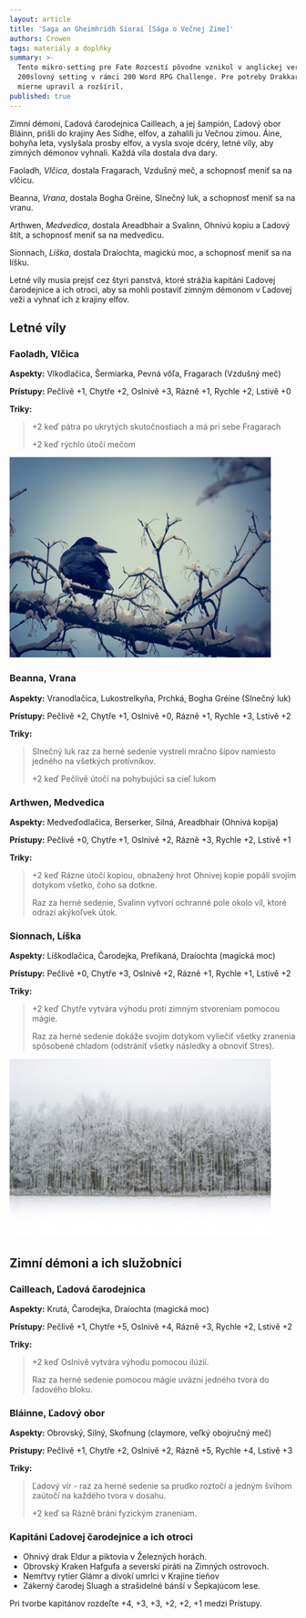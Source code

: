 ```yaml
---
layout: article
title: 'Saga an Gheimhridh Síoraí [Sága o Večnej Zime]'
authors: Crowen
tags: materiály a doplňky
summary: >-
  Tento mikro-setting pre Fate Rozcestí pôvodne vznikol v anglickej verzii ako
  200slovný setting v rámci 200 Word RPG Challenge. Pre potreby Drakkaru som ho
  mierne upravil a rozšíril.
published: true
---
```


Zimní démoni, Ľadová čarodejnica Cailleach, a jej šampión, Ľadový obor Bláinn, prišli do krajiny Aes Sídhe, elfov, a zahalili ju Večnou zimou. Áine, bohyňa leta, vyslyšala prosby elfov, a vysla svoje dcéry, letné víly, aby zimných démonov vyhnali. Každá víla dostala dva dary.

Faoladh, _Vlčica_, dostala Fragarach, Vzdušný meč, a schopnosť meniť sa na vlčicu.

Beanna, _Vrana_, dostala Bogha Gréine, Slnečný luk, a schopnosť meniť sa na vranu.

Arthwen, _Medvedica_, dostala Areadbhair a Svalinn, Ohnivú kopiu a Ľadový štít, a schopnosť meniť sa na medvedicu.

Sionnach, _Líška_, dostala Draíochta, magickú moc, a schopnosť meniť sa na líšku.

Letné víly musia prejsť cez štyri panstvá, ktoré strážia kapitáni Ľadovej čarodejnice a ich otroci, aby sa mohli postaviť zimným démonom v Ľadovej veži a vyhnať ich z krajiny elfov.

## Letné víly

### Faoladh, Vlčica

__Aspekty:__ Vlkodlačica, Šermiarka, Pevná vôľa, Fragarach (Vzdušný meč)

__Prístupy:__ Pečlivě +1, Chytře +2, Oslnivě +3, Rázně +1, Rychle +2, Lstivě +0

__Triky:__

> +2 keď pátra po ukrytých skutočnostiach a má pri sebe Fragarach
>
> +2 keď rýchlo útočí mečom

![](crow-631740-960-720-opt.jpg)

### Beanna, Vrana

__Aspekty:__ Vranodlačica, Lukostrelkyňa, Prchká, Bogha Gréine (Slnečný luk)

__Prístupy:__ Pečlivě +2, Chytře +1, Oslnivě +0, Rázně +1, Rychle +3, Lstivě +2

__Triky:__

> Slnečný luk raz za herné sedenie vystrelí mračno šípov namiesto jedného na všetkých protívníkov.
>
> +2 keď Pečlivě útočí na pohybujúci sa cieľ lukom

### Arthwen, Medvedica

__Aspekty:__ Medveďodlačica, Berserker, Silná, Areadbhair (Ohnivá kopija)

__Prístupy:__ Pečlivě +0, Chytře +1, Oslnivě +2, Rázně +3, Rychle +2, Lstivě +1

__Triky:__

> +2 keď Rázne útočí kopiou, obnažený hrot Ohnivej kopie popáli svojím dotykom všetko, čoho sa dotkne.
>
> Raz za herné sedenie, Svalinn vytvorí ochranné pole okolo víl, ktoré odrazí akýkoľvek útok.

### Sionnach, Líška

__Aspekty:__ Líškodlačica, Čarodejka, Prefíkaná, Draíochta (magická moc)

__Prístupy:__ Pečlivě +0, Chytře +3, Oslnivě +2, Rázně +1, Rychle +1, Lstivě +2

__Triky:__

> +2 keď Chytře vytvára výhodu proti zimným stvoreniam pomocou mágie.
>
> Raz za herné sedenie dokáže svojím dotykom vyliečiť všetky zranenia spôsobené chladom (odstrániť všetky následky a obnoviť Stres).

![](white-1185757-960-720-opt.jpg)

## Zimní démoni a ich služobníci

### Cailleach, Ľadová čarodejnica

__Aspekty:__ Krutá, Čarodejka, Draíochta (magická moc)

__Prístupy:__ Pečlivě +1, Chytře +5, Oslnivě +4, Rázně +3, Rychle +2, Lstivě +2

__Triky:__

> +2 keď Oslnivě vytvára výhodu pomocou ilúzií.
>
> Raz za herné sedenie pomocou mágie uväzní jedného tvora do ľadového bloku.

### Bláinne, Ľadový obor

__Aspekty:__ Obrovský, Silný, Skofnung (claymore, veľký obojručný meč)

__Prístupy:__ Pečlivě +1, Chytře +2, Oslnivě +2, Rázně +5, Rychle +4, Lstivě +3

__Triky:__

> Ľadový vír - raz za herné sedenie sa prudko roztočí a jedným švihom zaútočí na každého tvora v dosahu.
>
> +2 keď sa Rázně bráni fyzickým zraneniam.

### Kapitáni Ľadovej čarodejnice a ich otroci

- Ohnivý drak Eldur a piktovia v Železných horách.
- Obrovský Kraken Hafgufa a severskí piráti na Zimných ostrovoch.
- Nemŕtvy rytier Glámr a divokí umrlci v Krajine tieňov
- Zákerný čarodej Sluagh a strašidelné bánší v Šepkajúcom lese.

Pri tvorbe kapitánov rozdeľte +4, +3, +3, +2, +2, +1 medzi Prístupy.
